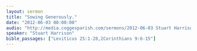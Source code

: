 ```yaml
---
layout: sermon
title: "Sowing Generously."
date: "2012-06-03 00:00:00"
audio: "http://media.coggesparish.com/sermons/2012-06-03 Stuart Harrison.mp3"
speaker: "Stuart Harrison"
bible_passages: ["Leviticus 25:1-28,2Corinthians 9:6-15"]
---
```

